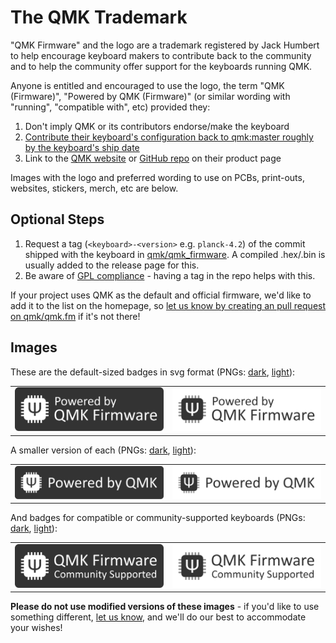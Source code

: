 # The QMK Trademark

"QMK Firmware" and the logo are a trademark registered by Jack Humbert to help encourage keyboard makers to contribute back to the community and to help the community offer support for the keyboards running QMK. 

Anyone is entitled and encouraged to use the logo, the term "QMK (Firmware)", "Powered by QMK (Firmware)" (or similar wording with "running", "compatible with", etc) provided they:

1. Don't imply QMK or its contributors endorse/make the keyboard
2. [Contribute their keyboard's configuration back to qmk:master roughly by the keyboard's ship date](https://github.com/qmk/qmk_firmware/pulls/)
3. Link to the [QMK website](https://qmk.fm) or [GitHub repo](https://github.com/qmk/qmk_firmware) on their product page

Images with the logo and preferred wording to use on PCBs, print-outs, websites, stickers, merch, etc are below.

## Optional Steps

1. Request a tag (`<keyboard>-<version>` e.g. `planck-4.2`) of the commit shipped with the keyboard in [qmk/qmk_firmware](https://github.com/qmk/qmk_firmware). A compiled .hex/.bin is usually added to the release page for this.
2. Be aware of [GPL compliance](https://fsfe.org/activities/ftf/useful-tips-for-vendors.en.html) - having a tag in the repo helps with this.

If your project uses QMK as the default and official firmware, we'd like to add it to the list on the homepage, so [let us know by creating an pull request on qmk/qmk.fm](https://github.com/qmk/qmk.fm/pulls/) if it's not there!

## Images

These are the default-sized badges in svg format (PNGs: [dark](/badge-dark.png), [light](/badge-light.png)):

<table>
    <tr>
        <td><a href="/badge-dark.svg"><img src="/badge-dark.svg" alt="QMK Badge Dark" width="350" /></a></td>
        <td><a href="/badge-light.svg"><img src="/badge-light.svg" alt="QMK Badge Light" width="350"/></a></td>
    </tr>
</table>

A smaller version of each (PNGs: [dark](/badge-small-dark.png), [light](/badge-small-light.png)):

<table>
    <tr>
        <td><a href="/badge-small-dark.svg"><img src="/badge-small-dark.svg" alt="QMK Badge Small Dark" width="350"/></a></td>
        <td><a href="/badge-small-light.svg"><img src="/badge-small-light.svg" alt="QMK Badge Small Light" width="350"/></a></td>
    </tr>
</table>

And badges for compatible or community-supported keyboards (PNGs: [dark](/badge-community-dark.png), [light](/badge-community-light.png)):

<table>
    <tr>
        <td><a href="/badge-community-dark.svg"><img src="/badge-community-dark.svg" alt="QMK Community Badge Dark" width="350" /></a></td>
        <td><a href="/badge-community-light.svg"><img src="/badge-community-light.svg" alt="QMK Community Badge Light" width="350" /></a></td>
    </tr>
</table>

**Please do not use modified versions of these images** - if you'd like to use something different, [let us know](https://github.com/qmk/qmk.fm/issues), and we'll do our best to accommodate your wishes!
